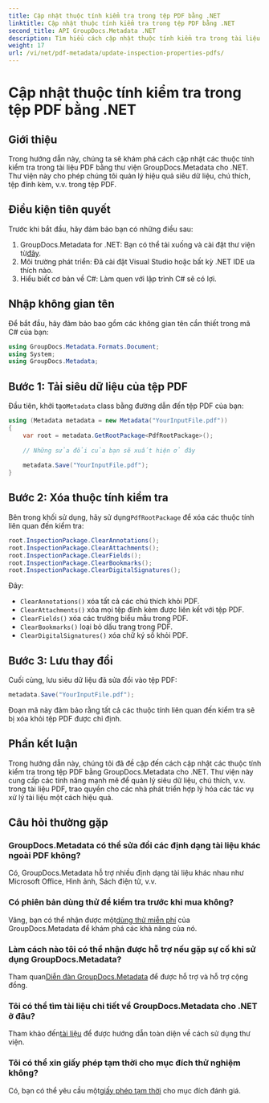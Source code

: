 ```yaml
---
title: Cập nhật thuộc tính kiểm tra trong tệp PDF bằng .NET
linktitle: Cập nhật thuộc tính kiểm tra trong tệp PDF bằng .NET
second_title: API GroupDocs.Metadata .NET
description: Tìm hiểu cách cập nhật thuộc tính kiểm tra trong tài liệu PDF bằng GroupDocs.Metadata cho .NET. Quản lý hiệu quả siêu dữ liệu và chú thích bằng C#.
weight: 17
url: /vi/net/pdf-metadata/update-inspection-properties-pdfs/
---
```


# Cập nhật thuộc tính kiểm tra trong tệp PDF bằng .NET

## Giới thiệu
Trong hướng dẫn này, chúng ta sẽ khám phá cách cập nhật các thuộc tính kiểm tra trong tài liệu PDF bằng thư viện GroupDocs.Metadata cho .NET. Thư viện này cho phép chúng tôi quản lý hiệu quả siêu dữ liệu, chú thích, tệp đính kèm, v.v. trong tệp PDF.
## Điều kiện tiên quyết
Trước khi bắt đầu, hãy đảm bảo bạn có những điều sau:
1.  GroupDocs.Metadata for .NET: Bạn có thể tải xuống và cài đặt thư viện từ[đây](https://releases.groupdocs.com/metadata/net/).
2. Môi trường phát triển: Đã cài đặt Visual Studio hoặc bất kỳ .NET IDE ưa thích nào.
3. Hiểu biết cơ bản về C#: Làm quen với lập trình C# sẽ có lợi.

## Nhập không gian tên
Để bắt đầu, hãy đảm bảo bao gồm các không gian tên cần thiết trong mã C# của bạn:
```csharp
using GroupDocs.Metadata.Formats.Document;
using System;
using GroupDocs.Metadata;
```
## Bước 1: Tải siêu dữ liệu của tệp PDF
 Đầu tiên, khởi tạo`Metadata` class bằng đường dẫn đến tệp PDF của bạn:
```csharp
using (Metadata metadata = new Metadata("YourInputFile.pdf"))
{
    var root = metadata.GetRootPackage<PdfRootPackage>();
    
    // Những sửa đổi của bạn sẽ xuất hiện ở đây
    
    metadata.Save("YourInputFile.pdf");
}
```
## Bước 2: Xóa thuộc tính kiểm tra
 Bên trong khối sử dụng, hãy sử dụng`PdfRootPackage` để xóa các thuộc tính liên quan đến kiểm tra:
```csharp
root.InspectionPackage.ClearAnnotations();
root.InspectionPackage.ClearAttachments();
root.InspectionPackage.ClearFields();
root.InspectionPackage.ClearBookmarks();
root.InspectionPackage.ClearDigitalSignatures();
```
Đây:
- `ClearAnnotations()` xóa tất cả các chú thích khỏi PDF.
- `ClearAttachments()` xóa mọi tệp đính kèm được liên kết với tệp PDF.
- `ClearFields()` xóa các trường biểu mẫu trong PDF.
- `ClearBookmarks()` loại bỏ dấu trang trong PDF.
- `ClearDigitalSignatures()` xóa chữ ký số khỏi PDF.
## Bước 3: Lưu thay đổi
Cuối cùng, lưu siêu dữ liệu đã sửa đổi vào tệp PDF:
```csharp
metadata.Save("YourInputFile.pdf");
```
Đoạn mã này đảm bảo rằng tất cả các thuộc tính liên quan đến kiểm tra sẽ bị xóa khỏi tệp PDF được chỉ định.

## Phần kết luận
Trong hướng dẫn này, chúng tôi đã đề cập đến cách cập nhật các thuộc tính kiểm tra trong tệp PDF bằng GroupDocs.Metadata cho .NET. Thư viện này cung cấp các tính năng mạnh mẽ để quản lý siêu dữ liệu, chú thích, v.v. trong tài liệu PDF, trao quyền cho các nhà phát triển hợp lý hóa các tác vụ xử lý tài liệu một cách hiệu quả.

## Câu hỏi thường gặp
### GroupDocs.Metadata có thể sửa đổi các định dạng tài liệu khác ngoài PDF không?
Có, GroupDocs.Metadata hỗ trợ nhiều định dạng tài liệu khác nhau như Microsoft Office, Hình ảnh, Sách điện tử, v.v.
### Có phiên bản dùng thử để kiểm tra trước khi mua không?
 Vâng, bạn có thể nhận được một[dùng thử miễn phí](https://releases.groupdocs.com/) của GroupDocs.Metadata để khám phá các khả năng của nó.
### Làm cách nào tôi có thể nhận được hỗ trợ nếu gặp sự cố khi sử dụng GroupDocs.Metadata?
 Tham quan[Diễn đàn GroupDocs.Metadata](https://forum.groupdocs.com/c/metadata/14) để được hỗ trợ và hỗ trợ cộng đồng.
### Tôi có thể tìm tài liệu chi tiết về GroupDocs.Metadata cho .NET ở đâu?
 Tham khảo đến[tài liệu](https://tutorials.groupdocs.com/metadata/net/) để được hướng dẫn toàn diện về cách sử dụng thư viện.
### Tôi có thể xin giấy phép tạm thời cho mục đích thử nghiệm không?
 Có, bạn có thể yêu cầu một[giấy phép tạm thời](https://purchase.groupdocs.com/temporary-license/) cho mục đích đánh giá.